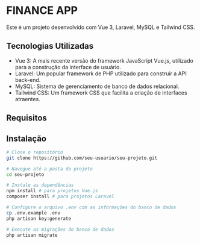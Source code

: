 # FINANCE APP

Este é um projeto desenvolvido com Vue 3, Laravel, MySQL e Tailwind CSS.
<!-- 
## Visão Geral -->



## Tecnologias Utilizadas

- Vue 3: A mais recente versão do framework JavaScript Vue.js, utilizado para a construção da interface de usuário.
- Laravel: Um popular framework de PHP utilizado para construir a API back-end.
- MySQL: Sistema de gerenciamento de banco de dados relacional.
- Tailwind CSS: Um framework CSS que facilita a criação de interfaces atraentes.

## Requisitos



## Instalação



```bash
# Clone o repositório
git clone https://github.com/seu-usuario/seu-projeto.git

# Navegue até a pasta do projeto
cd seu-projeto

# Instale as dependências
npm install # para projetos Vue.js
composer install # para projetos Laravel

# Configure o arquivo .env com as informações do banco de dados
cp .env.example .env
php artisan key:generate

# Execute as migrações do banco de dados
php artisan migrate
